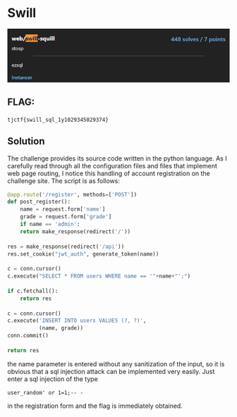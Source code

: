 # Swill
<p align="center">
  <img src="Attachments/Description.png" />
</p>

## FLAG:
`tjctf{swill_sql_1y1029345029374}`

## Solution
The challenge provides its source code written in the python language. As I carefully read through all the configuration files and files that implement web page routing, I notice this handling of account registration on the challenge site. The script is as follows:

```python
@app.route('/register', methods=['POST'])
def post_register():
    name = request.form['name']
    grade = request.form['grade']
    if name == 'admin':
    return make_response(redirect('/'))

res = make_response(redirect('/api'))
res.set_cookie("jwt_auth", generate_token(name))

c = conn.cursor()
c.execute("SELECT * FROM users WHERE name == '"+name+"';")

if c.fetchall():
    return res

c = conn.cursor()
c.execute('INSERT INTO users VALUES (?, ?)',
          (name, grade))
conn.commit()

return res
```
the name parameter is entered without any sanitization of the input, so it is obvious that a sql injection attack can be implemented very easily. Just enter a sql injection of the type 

```
user_random' or 1=1;-- -
```

 in the registration form and the flag is immediately obtained.